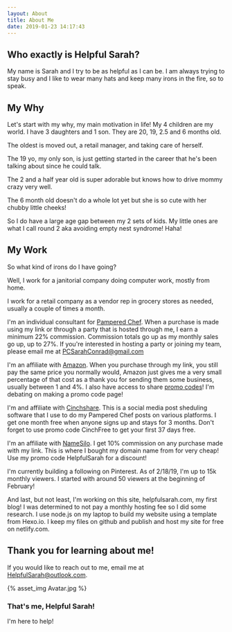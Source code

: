 ```yaml
---
layout: About
title: About Me
date: 2019-01-23 14:17:43
---
```


## Who exactly is Helpful Sarah?

My name is Sarah and I try to be as helpful as I can be. I am always trying to stay busy and I like to wear many hats and keep many irons in the fire, so to speak. 

## My Why

Let's start with my why, my main motivation in life! My 4 children are my world. I have 3 daughters and 1 son. They are 20, 19, 2.5 and 6 months old.

The oldest is moved out, a retail manager, and taking care of herself.

The 19 yo, my only son, is just getting started in the career that he's been talking about since he could talk.

The 2 and a half year old is super adorable but knows how to drive mommy crazy very well.

The 6 month old doesn't do a whole lot yet but she is so cute with her chubby little cheeks!

So I do have a large age gap between my 2 sets of kids. My little ones are what I call round 2 aka avoiding empty nest syndrome! Haha!

## My Work

So what kind of irons do I have going?

Well, I work for a janitorial company doing computer work, mostly from home.

I work for a retail company as a vendor rep in grocery stores as needed, usually a couple of times a month.

I'm an individual consultant for [Pampered Chef](https://www.pamperedchef.com/pws/sarahconrad/). When a purchase is made using my link or through a party that is hosted through me, I earn a minimum 22% commission. Commission totals go up as my monthly sales go up, up to 27%. If you're interested in hosting a party or joining my team, please email me at PCSarahConrad@gmail.com

I'm an affiliate with [Amazon](https://www.amazon.com/gp/search?ie=UTF8&tag=helpfulsarah-20&linkCode=ur2&linkId=43118217798056136784964e9fab78d0&camp=1789&creative=9325&index=hpc&keywords=Kitchen). When you purchase through my link, you still pay the same price you normally would, Amazon just gives me a very small percentage of that cost as a thank you for sending them some business, usually between 1 and 4%. I also have access to share [promo codes](https://amzn.to/2TSKCGo)! I'm debating on making a promo code page!

I'm and affiliate with [Cinchshare](https://www.cinchshare.com?a=cs4d5). This is a social media post sheduling software that I use to do my Pampered Chef posts on various platforms. I get one month free when anyone signs up and stays for 3 months. Don't forget to use promo code CinchFree to get your first 37 days free.

I'm an affiliate with [NameSilo](https://www.namesilo.com/register.php?rid=555a763gn). I get 10% commission on any purchase made with my link. This is where I bought my domain name from for very cheap! Use my promo code HelpfulSarah for a discount! 

I'm currently building a following on Pinterest. As of 2/18/19, I'm up to 15k monthly viewers. I started with around 50 viewers at the beginning of February!

And last, but not least, I'm working on this site, helpfulsarah.com, my first blog! I was determined to not pay a monthly hosting fee so I did some research. I use node.js on my laptop to build my website using a template from Hexo.io. I keep my files on github and publish and host my site for free on netlify.com.

## Thank you for learning about me!

If you would like to reach out to me, email me at HelpfulSarah@outlook.com.

{% asset_img Avatar.jpg %}

### That's me, Helpful Sarah!
I'm here to help!